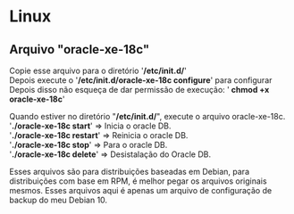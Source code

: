 <h1>Linux</h1>
<h2>Arquivo "oracle-xe-18c"</h2>
<p>Copie esse arquivo para o diretório '<b>/etc/init.d/</b>' <br>
Depois execute o '<b>/etc/init.d/oracle-xe-18c configure</b>' para configurar <br> Depois disso não esqueça de dar permissão de execução:  '<b> chmod +x oracle-xe-18c</b>'
</p>
<p>
Quando estiver no diretório "<b>/etc/init.d/</b>", execute o arquivo oracle-xe-18c. <br>
'<b>./oracle-xe-18c start</b>' => Inicia o oracle DB. <br>
'<b>./oracle-xe-18c restart</b>' => Reinicia o oracle DB. <br>
'<b>./oracle-xe-18c stop</b>' => Para o oracle DB. <br>
'<b>./oracle-xe-18c delete</b>' => Desistalação do Oracle DB. <br>
</p>
<p>Esses arquivos são para distribuições baseadas em Debian, para distribuições com base em RPM, é melhor pegar os arquivos originais mesmos. Esses arquivos aqui é apenas um arquivo de configuração de backup do meu Debian 10.</p>
